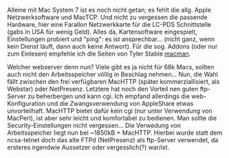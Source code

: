 Alleine mit Mac System 7 ist es noch nicht getan; es fehlt die allg. Apple Netzwerksoftware und MacTCP. Und nicht zu vergessen die passende Hardware, hier eine Farallon Netzwerkkarte für die LC-PDS Schnittstelle (gabs in USA für wenig Geld).
Alles da, Kartensoftware eingespielt, Einstellungen probiert und "ping": es ist ansprechbar... (nicht ganz, wenn kein Dienst läuft, dann auch keine Antwort).
Für die sog. Addons (oder nur zum Einlesen) empfehle ich die Seiten von Tyler Stable [macman](http://web.archive.org/web/20141113164228/http://www.fenestrated.net/~macman/mac/).

Welcher webserver denn nun? Viele gibt es ja nicht für 68k Macs, sollten auch nicht den Arbeitsspeicher völlig in Beschlag nehmen... Nun, die Wahl fällt zwischen den frei verfügbaren MacHTTP (später kommerziallisiert, als Webstar) oder NetPresenz. Letztere hat noch den Vorteil nen guten ftp-Server zu beherbergen und kann cgi. Ich empfand allerdings die web-Konfiguration und die Zwangsverwendung von AppleShare etwas unvorteilhaft.
MacHTTP bietet dafür kein cgi (nur unter Verwendung von MacPerl), ist aber sehr leicht und komfortabel zu bedienen. Man sollte die Security-Einstellungen nicht vergessen...
Die Verwedung von Arbeitsspeicher liegt nun bei ~1850kB + MacHTTP. Hierbei wurde statt dem ncsa-telnet doch das alte FTPd (NetPresenz) als ftp-Server verwendet, da ersteres irgendwie Aussetzer oder vergesslich(?) war/ist. 
